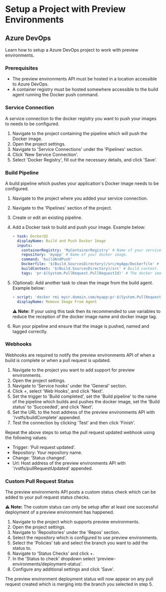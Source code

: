 ﻿# Setup a Project with Preview Environments

## Azure DevOps

Learn how to setup a Azure DevOps project to work with preview environments.

### Prerequisites

- The preview environments API must be hosted in a location accessible to Azure DevOps.
- A container registry must be hosted somewhere accessible to the build agent running the Docker push command.

### Service Connection

A service connection to the docker registry you want to push your images to
needs to be configured.

1. Navigate to the project containing the pipeline which will push the Docker image.
2. Open the project settings.
3. Navigate to 'Service Connections' under the 'Pipelines' section.
4. Click 'New Service Connection'.
5. Select 'Docker Registry', fill out the necessary details, and click 'Save'.

### Build Pipeline

A build pipeline which pushes your application's Docker image needs to be configured.

1. Navigate to the project where you added your service connection.
2. Navigate to the 'Pipelines' section of the project.
3. Create or edit an existing pipeline.
4. Add a Docker task to build and push your image. Example below:
   ```yaml
   - task: Docker@2
     displayName: Build and Push Docker Image
     inputs:
       containerRegistry: 'MyContainerRegistry' # Name of your service connection here.
       repository: 'myapp' # Name of your docker image.
       command: 'buildAndPush'
       Dockerfile: '$(Build.SourcesDirectory)/src/myApp/Dockerfile' # Path to your Dockerfile.
       buildContext: '$(Build.SourcesDirectory)/src' # Build context.
       tags: 'pr-$(System.PullRequest.PullRequestId)' # The docker image tag must be the pull request number with 'pr-' prefixed.
   ```
5. (Optional): Add another task to clean the image from the build agent. Example below:
   ```yaml
   - script: 'docker rmi mycr.domain.com/myapp:pr-$(System.PullRequest.PullRequestId)' # Adjust image name as needed.
     displayName: Remove Image From Agent
   ```
   **⚠️ Note:** If your using this task then its recommended to use variables to
   reduce the reception of the docker image name and docker image tag.

6. Run your pipeline and ensure that the image is pushed, named and tagged correctly.

### Webhooks

Webhooks are required to notify the preview environments API of when a build is
complete or when a pull request is updated.

1. Navigate to the project you want to add support for preview environments.
2. Open the project settings.
3. Navigate to 'Service hooks' under the 'General' section.
4. Click +, select 'Web Hooks', and click 'Next'.
5. Set the trigger to 'Build completed', set the 'Build pipeline' to the name of
   the pipeline which builds and pushes the docker image, set the 'Build status'
   to 'Succeeded', and click 'Next'.
6. Set the URL to the host address of the preview environments API with
   '/vstfs/buildComplete' appended.
7. Test the connection by clicking 'Test' and then click 'Finish'.

Repeat the above steps to setup the pull request updated webhook using the
following values:

- Trigger: 'Pull request updated'.
- Repository: Your repository name.
- Change: 'Status changed'.
- Url: Host address of the preview environments API with '/vstfs/pullRequestUpdated' appended.

### Custom Pull Request Status

The preview environments API posts a custom status check which can be added to
your pull request status checks.

⚠️ **Note:** The custom status can only be setup after at least one successful
deployment of a preview environment has happened.

1. Navigate to the project which supports preview environments.
2. Open the project settings.
3. Navigate to 'Repositories' under the 'Repos' section.
4. Select the repository which is configured to use preview environments.
5. Select the 'Policies' tab and select the branch you want to add the status to.
6. Navigate to 'Status Checks' and click +.
7. In the 'Status to check' dropdown select 'preview-environments/deployment-status'.
8. Configure any additional settings and click 'Save'.

The preview environment deployment status will now appear on any pull request
created which is merging into the branch you selected in step 5.
